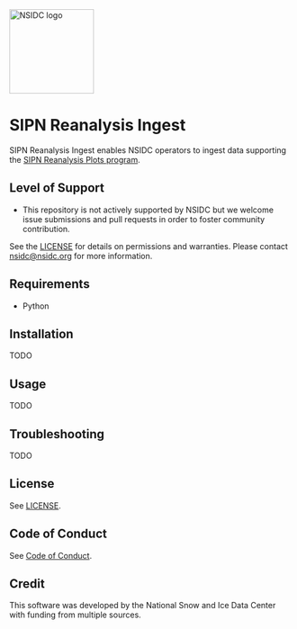 <img alt="NSIDC logo" src="https://nsidc.org/themes/custom/nsidc/logo.svg" width="150" />


# SIPN Reanalysis Ingest

SIPN Reanalysis Ingest enables NSIDC operators to ingest data supporting the [SIPN
Reanalysis Plots program](https://github.com/nsidc/sipn-reanalysis-plots/).


## Level of Support

* This repository is not actively supported by NSIDC but we welcome issue submissions and
  pull requests in order to foster community contribution.

See the [LICENSE](LICENSE) for details on permissions and warranties. Please contact
nsidc@nsidc.org for more information.


## Requirements

* Python


## Installation

TODO


## Usage

TODO


## Troubleshooting

TODO


## License

See [LICENSE](LICENSE).


## Code of Conduct

See [Code of Conduct](CODE_OF_CONDUCT.md).


## Credit

This software was developed by the National Snow and Ice Data Center with funding from
multiple sources.
